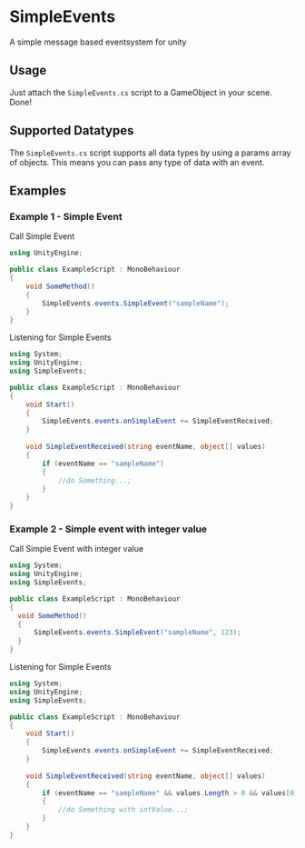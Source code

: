 # SimpleEvents
A simple message based eventsystem for unity

## Usage

Just attach the `SimpleEvents.cs` script to a GameObject in your scene. Done!

## Supported Datatypes
The `SimpleEvents.cs` script supports all data types by using a params array of objects. This means you can pass any type of data with an event.

## Examples

### Example 1 - Simple Event
Call Simple Event
```csharp
using UnityEngine;

public class ExampleScript : MonoBehaviour
{
    void SomeMethod()
    {
        SimpleEvents.events.SimpleEvent("sampleName");
    }
}
```

Listening for Simple Events
```csharp
using System;
using UnityEngine;
using SimpleEvents;

public class ExampleScript : MonoBehaviour
{
    void Start()
    {
        SimpleEvents.events.onSimpleEvent += SimpleEventReceived;
    }
  
    void SimpleEventReceived(string eventName, object[] values) 
    {
        if (eventName == "sampleName")
        {
            //do Something...;
        }
    }
}
```

### Example 2 - Simple event with integer value
Call Simple Event with integer value
```csharp
using System;
using UnityEngine;
using SimpleEvents;

public class ExampleScript : MonoBehaviour
{
  void SomeMethod()
  {
      SimpleEvents.events.SimpleEvent("sampleName", 123);
  }
}
```

Listening for Simple Events

```csharp
using System;
using UnityEngine;
using SimpleEvents;

public class ExampleScript : MonoBehaviour
{
    void Start()
    {
        SimpleEvents.events.onSimpleEvent += SimpleEventReceived;
    }
  
    void SimpleEventReceived(string eventName, object[] values) 
    {
        if (eventName == "sampleName" && values.Length > 0 && values[0] is int intValue)
        {
            //do Something with intValue...;
        }
    }
}
```
